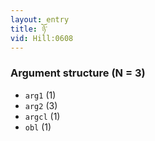 ```yaml
---
layout: entry
title: ཉོ་
vid: Hill:0608
---
```

### Argument structure (N = 3)
* `arg1` (1)
* `arg2` (3)
* `argcl` (1)
* `obl` (1)
